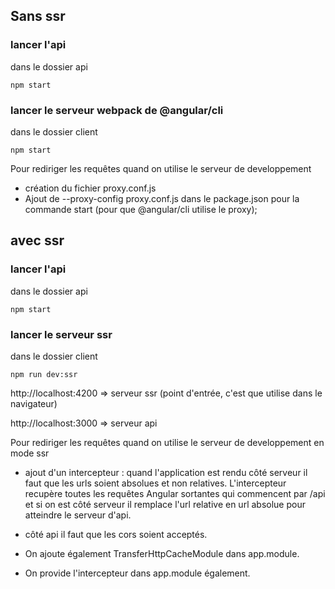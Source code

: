 ## Sans ssr

### lancer l'api

dans le dossier api

```
npm start
```

### lancer le serveur webpack de @angular/cli

dans le dossier client

```
npm start
```

Pour rediriger les requêtes quand on utilise le serveur de developpement

- création du fichier proxy.conf.js
- Ajout de --proxy-config proxy.conf.js dans le package.json pour la commande start (pour que @angular/cli utilise le proxy);

## avec ssr

### lancer l'api

dans le dossier api

```
npm start
```

### lancer le serveur ssr

dans le dossier client

```
npm run dev:ssr
```

http://localhost:4200 => serveur ssr (point d'entrée, c'est que utilise dans le navigateur)

http://localhost:3000 => serveur api

Pour rediriger les requêtes quand on utilise le serveur de developpement en mode ssr

- ajout d'un intercepteur : quand l'application est rendu côté serveur il faut que les urls soient absolues et non relatives. L'intercepteur recupère toutes les requêtes Angular sortantes qui commencent par /api et si on est côté serveur il remplace l'url relative en url absolue pour atteindre le serveur d'api.

- côté api il faut que les cors soient acceptés.

- On ajoute également TransferHttpCacheModule dans app.module.

- On provide l'intercepteur dans app.module également.

